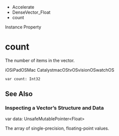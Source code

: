 

- Accelerate
- DenseVector_Float
-  count 

Instance Property

# count

The number of items in the vector.

iOSiPadOSMac CatalystmacOStvOSvisionOSwatchOS

``` source
var count: Int32
```

## See Also

### Inspecting a Vector’s Structure and Data

var data: UnsafeMutablePointer&lt;Float>

The array of single-precision, floating-point values.

